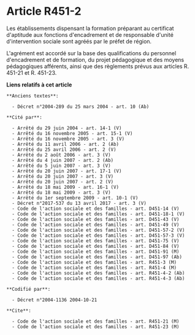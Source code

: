 # Article R451-2

Les établissements dispensant la formation préparant au certificat d'aptitude aux fonctions d'encadrement et de responsable
d'unité d'intervention sociale sont agréés par le préfet de région.

L'agrément est accordé sur la base des qualifications du personnel d'encadrement et de formation, du projet pédagogique et
des moyens pédagogiques afférents, ainsi que des règlements prévus aux articles R. 451-21 et R. 451-23.

**Liens relatifs à cet article**

	**Anciens textes**:

	  - Décret n°2004-289 du 25 mars 2004 - art. 10 (Ab)

	**Cité par**:

	  - Arrêté du 29 juin 2004 - art. 14-1 (V)
	  - Arrêté du 16 novembre 2005 - art. 15-1 (V)
	  - Arrêté du 16 novembre 2005 - art. 3 (V)
	  - Arrêté du 11 avril 2006 - art. 2 (Ab)
	  - Arrêté du 25 avril 2006 - art. 2 (V)
	  - Arrêté du 2 août 2006 - art. 3 (V)
	  - Arrêté du 4 juin 2007 - art. 2 (Ab)
	  - Arrêté du 5 juin 2007 - art. 3 (V)
	  - Arrêté du 20 juin 2007 - art. 17-1 (V)
	  - Arrêté du 20 juin 2007 - art. 3 (V)
	  - Arrêté du 20 juin 2007 - art. 2 (V)
	  - Arrêté du 18 mai 2009 - art. 16-1 (V)
	  - Arrêté du 18 mai 2009 - art. 3 (V)
	  - Arrêté du 1er septembre 2009 - art. 10-1 (V)
	  - Décret n°2017-537 du 13 avril 2017 - art. 3 (V)
	  - Code de l'action sociale et des familles - art. D451-14 (V)
	  - Code de l'action sociale et des familles - art. D451-18-1 (V)
	  - Code de l'action sociale et des familles - art. D451-43 (V)
	  - Code de l'action sociale et des familles - art. D451-49 (V)
	  - Code de l'action sociale et des familles - art. D451-57-2 (V)
	  - Code de l'action sociale et des familles - art. D451-57-3 (V)
	  - Code de l'action sociale et des familles - art. D451-75 (V)
	  - Code de l'action sociale et des familles - art. D451-84 (V)
	  - Code de l'action sociale et des familles - art. D451-91 (M)
	  - Code de l'action sociale et des familles - art. D451-97 (Ab)
	  - Code de l'action sociale et des familles - art. R451-3 (M)
	  - Code de l'action sociale et des familles - art. R451-4 (M)
	  - Code de l'action sociale et des familles - art. R451-4-2 (Ab)
	  - Code de l'action sociale et des familles - art. R451-4-3 (Ab)

	**Codifié par**:

	  - Décret n°2004-1136 2004-10-21

	**Cite**:

	  - Code de l'action sociale et des familles - art. R451-21 (M)
	  - Code de l'action sociale et des familles - art. R451-23 (M)

